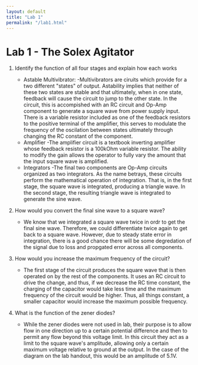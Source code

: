 ```yaml
---
layout: default
title: "Lab 1"
permalink: "/lab1.html"
---
```


Lab 1 - The Solex Agitator
==========================

1. Identify the function of all four stages and explain how each works
    - Astable Multivibrator:
	-Multivibrators are ciruits which provide for a two different "states" of output. Astability implies that neither of these two states are stable and that ultimately, when in one state, feedback will cause the circuit to jump to the other state. In the circuit, this is accompished with an RC circuit and Op-Amp component to generate a square wave from power supply input. There is a variable resistor included as one of the feedback resistors to the positive terminal of the amplifier, this serves to modulate the frequency of the oscilation between states ultimately through changing the RC constant of the component.
    - Amplifier
	-The amplifier circuit is a textbook inverting amplifier whose feedback resistor is a 100kOhm variable resistor. The ability to modify the gain allows the operator to fully vary the amount that the input square wave is amplified.  
    - Integrators 
	-The final two components are Op-Amp circuits organized as two integrators. As the name betrays, these circuits perform the mathematical operation of integration. That is, in the first stage, the square wave is integrated, producing a triangle wave. In the second stage, the resulting triangle wave is integrated to generate the sine wave.


2. How would you convert the final sine wave to a square wave? 
    - We know that we integrated a square wave twice in ordr to get the final sine wave. Therefore, we could differentiate twice again to get back to a square wave. However, due to steady state error in integration, there is a good chance there will be some degredation of the signal due to loss and propgated error across all components. 

3. How would you increase the maximum frequency of the circuit? 
    - The first stage of the circuit produces the square wave that is then operated on by the rest of the components. It uses an RC circuit to drive the change, and thus, if we decrease the RC time constant, the charging of the capacitor would take less time and the maximum frequency of the circuit would be higher. Thus, all things constant, a smaller capacitor would increase the maximum possible frequency.

4. What is the function of the zener diodes? 
    - While the zener diodes were not used in lab, their purpose is to allow flow in one direction up to a certain potential difference and then to permit any flow beyond this voltage limit. In this circuit they act as a limit to the square wave's amplitude, allowing only a certain maximum voltage relative to ground at the output. In the case of the diagram on the lab handout, this would be an amplitude of 5.1V. 
